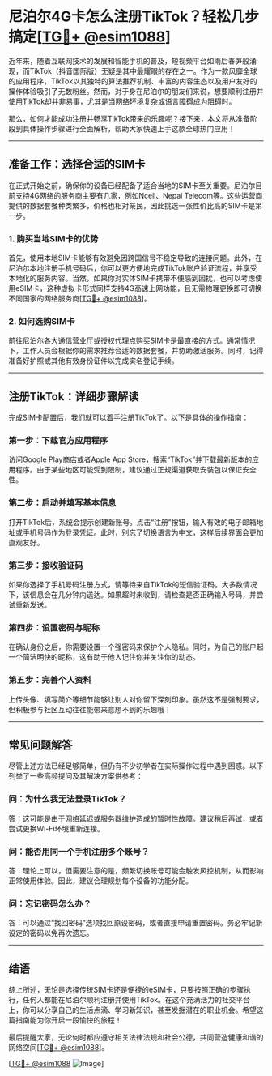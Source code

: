 # 尼泊尔4G卡怎么注册TikTok？轻松几步搞定[[TG💪+ @esim1088](https://t.me/s/esim1088)]

近年来，随着互联网技术的发展和智能手机的普及，短视频平台如雨后春笋般涌现，而TikTok（抖音国际版）无疑是其中最耀眼的存在之一。作为一款风靡全球的应用程序，TikTok以其独特的算法推荐机制、丰富的内容生态以及用户友好的操作体验吸引了无数粉丝。然而，对于身在尼泊尔的朋友们来说，想要顺利注册并使用TikTok却并非易事，尤其是当网络环境复杂或语言障碍成为阻碍时。

那么，如何才能成功注册并畅享TikTok带来的乐趣呢？接下来，本文将从准备阶段到具体操作步骤进行全面解析，帮助大家快速上手这款全球热门应用！

---

## **准备工作：选择合适的SIM卡**

在正式开始之前，确保你的设备已经配备了适合当地的SIM卡至关重要。尼泊尔目前支持4G网络的服务商主要有几家，例如Ncell、Nepal Telecom等。这些运营商提供的数据套餐种类繁多，价格也相对亲民，因此挑选一张性价比高的SIM卡是第一步。

### **1. 购买当地SIM卡的优势**
首先，使用本地SIM卡能够有效避免因跨国信号不稳定导致的连接问题。此外，在尼泊尔本地注册手机号码后，你可以更方便地完成TikTok账户验证流程，并享受本地化的服务内容。当然，如果你对实体SIM卡携带不便感到困扰，也可以考虑使用eSIM卡，这种虚拟卡形式同样支持4G高速上网功能，且无需物理更换即可切换不同国家的网络服务商[[TG💪+ @esim1088](https://t.me/s/esim1088)]。

### **2. 如何选购SIM卡**
前往尼泊尔各大通信营业厅或授权代理点购买SIM卡是最直接的方式。通常情况下，工作人员会根据你的需求推荐合适的数据套餐，并协助激活服务。同时，记得准备好护照或其他有效身份证件以完成实名登记手续。

---

## **注册TikTok：详细步骤解读**

完成SIM卡配置后，我们就可以着手注册TikTok了。以下是具体的操作指南：

### **第一步：下载官方应用程序**
访问Google Play商店或者Apple App Store，搜索“TikTok”并下载最新版本的应用程序。由于某些地区可能受到限制，建议通过正规渠道获取安装包以保证安全性。

### **第二步：启动并填写基本信息**
打开TikTok后，系统会提示创建新账号。点击“注册”按钮，输入有效的电子邮箱地址或手机号码作为登录凭证。此时，别忘了切换语言为中文，这样后续界面会更加直观友好。

### **第三步：接收验证码**
如果你选择了手机号码注册方式，请等待来自TikTok的短信验证码。大多数情况下，该信息会在几分钟内送达。如果超时未收到，请检查是否正确输入号码，并尝试重新发送。

### **第四步：设置密码与昵称**
在确认身份之后，你需要设置一个强密码来保护个人隐私。同时，为自己的账户起一个简洁明快的昵称，这有助于他人记住你并关注你的动态。

### **第五步：完善个人资料**
上传头像、填写简介等细节能够让别人对你留下深刻印象。虽然这不是强制要求，但积极参与社区互动往往能带来意想不到的乐趣哦！

---

## **常见问题解答**

尽管上述方法已经足够简单，但仍有不少初学者在实际操作过程中遇到困惑。以下列举了一些高频提问及其解决方案供参考：

### **问：为什么我无法登录TikTok？**
答：这可能是由于网络延迟或服务器维护造成的暂时性故障。建议稍后再试，或者尝试更换Wi-Fi环境重新连接。

### **问：能否用同一个手机注册多个账号？**
答：理论上可以，但需要注意的是，频繁切换账号可能会触发风控机制，从而影响正常使用体验。因此，建议合理规划每个设备的功能分配。

### **问：忘记密码怎么办？**
答：可以通过“找回密码”选项找回原设密码，或者直接申请重置密码。务必牢记新设定的密码以免再次遗忘。

---

## **结语**

综上所述，无论是选择传统SIM卡还是便捷的eSIM卡，只要按照正确的步骤执行，任何人都能在尼泊尔顺利注册并使用TikTok。在这个充满活力的社交平台上，你可以分享自己的生活点滴、学习新知识，甚至发掘潜在的职业机会。希望这篇指南能为你开启一段愉快的旅程！

最后提醒大家，无论何时都应遵守相关法律法规和社会公德，共同营造健康和谐的网络空间[[TG💪+ @esim1088](https://t.me/s/esim1088)]。

[[TG💪+ @esim1088](https://t.me/s/esim1088) ![Image](https://i.postimg.cc/4NQfJmqS/Snipaste-2025-05-13-00-14-12.png)]